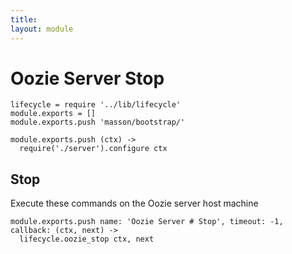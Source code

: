 ```yaml
---
title: 
layout: module
---
```


# Oozie Server Stop

    lifecycle = require '../lib/lifecycle'
    module.exports = []
    module.exports.push 'masson/bootstrap/'

    module.exports.push (ctx) ->
      require('./server').configure ctx

## Stop

Execute these commands on the Oozie server host machine

    module.exports.push name: 'Oozie Server # Stop', timeout: -1, callback: (ctx, next) ->
      lifecycle.oozie_stop ctx, next
